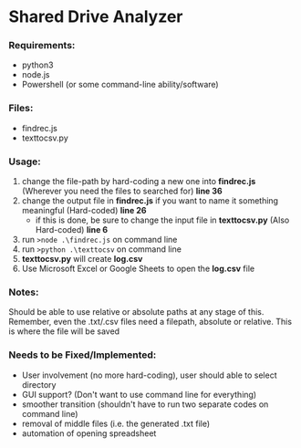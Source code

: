 # Shared Drive Analyzer

### Requirements:
- python3
- node.js
- Powershell (or some command-line ability/software)

### Files:
- findrec.js
- texttocsv.py

### Usage:
1. change the file-path by hard-coding a new one into **findrec.js** (Wherever you need the files to searched for) **line 36**
2. change the output file in **findrec.js** if you want to name it something meaningful (Hard-coded) **line 26**
    - if this is done, be sure to change the input file in **texttocsv.py** (Also Hard-coded) **line 6**
3. run `>node .\findrec.js` on command line
4. run `>python .\texttocsv` on command line
5. **texttocsv.py** will create **log.csv**
6. Use Microsoft Excel or Google Sheets to open the **log.csv** file

### Notes:
Should be able to use relative or absolute paths at any stage of this.
Remember, even the .txt/.csv files need a filepath, absolute or relative. This is where the file will be saved

### Needs to be Fixed/Implemented:
- User involvement (no more hard-coding), user should able to select directory
- GUI support? (Don't want to use command line for everything)
- smoother transition (shouldn't have to run two separate codes on command line)
- removal of middle files (i.e. the generated .txt file)
- automation of opening spreadsheet
